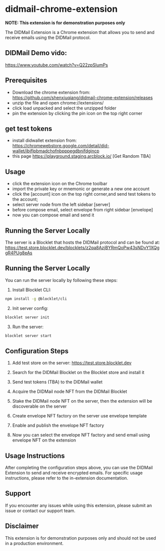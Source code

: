 # didmail-chrome-extension
**NOTE: This extension is for demonstration purposes only**

The DIDMail Extension is a Chrome extension that allows you to send and receive emails using the DIDMail protocol.

## DIDMail Demo vido:

https://www.youtube.com/watch?v=Q22zpSlumPs

## Prerequisites

- Download the chrome extension from:
  https://github.com/shenxiuqiang/didmail-chrome-extension/releases
- unzip the file and open chrome://extensions/
- click load unpacked and select the unzipped folder
- pin the extension by clicking the pin icon on the top right corner

## get test tokens

- install didwallet extension from: https://chromewebstore.google.com/detail/did-wallet/ibjflpbmadchofnbpppegdbnifdgincp
- this page https://playground.staging.arcblock.io/ [Get Random TBA]

## Usage

- click the extension icon on the Chrome toolbar
- import the private key or mnemonic or generate a new one account
- click the [account] icon on the top right corner,and send test tokens to the account;
- select server node from the left sidebar [server]
- before compose email, select envelope from right sidebar [envelope]
- now you can compose email and send it

## Running the Server Locally

The server is a Blocklet that hosts the DIDMail protocol and can be found at:
https://test.store.blocklet.dev/blocklets/z2qa8AzjBYRmQoPw43sNDvY1XQggR4PUg8eAs

## Running the Server Locally

You can run the server locally by following these steps:

1. Install Blocklet CLI:

```bash
npm install -g @blocklet/cli
```

2. Init server config:

```bash
blocklet server init
```

3. Run the server:

```bash
blocklet server start
```

## Configuration Steps

1. Add test store on the server:
   https://test.store.blocklet.dev

2. Search for the DIDMail Blocklet on the Blocklet store and install it

3. Send test tokens (TBA) to the DIDMail wallet

4. Acquire the DIDMail node NFT from the DIDMail Blocklet

5. Stake the DIDMail node NFT on the server, then the extension will be discoverable on the server

6. Create envelope NFT factory on the server use envelope template

7. Enable and publish the envelope NFT factory

8. Now you can select the envelope NFT factory and send email using envelope NFT on the extension

## Usage Instructions

After completing the configuration steps above, you can use the DIDMail Extension to send and receive encrypted emails. For specific usage instructions, please refer to the in-extension documentation.

## Support

If you encounter any issues while using this extension, please submit an issue or contact our support team.

## Disclaimer

This extension is for demonstration purposes only and should not be used in a production environment.

